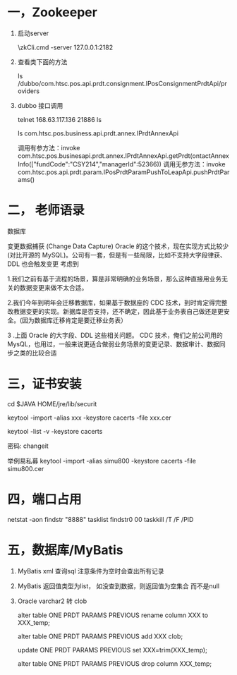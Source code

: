 # 一，Zookeeper

1. 启动server

   \zkCli.cmd -server 127.0.0.1:2182

2. 查看类下面的方法

   ls /dubbo/com.htsc.pos.api.prdt.consignment.IPosConsignmentPrdtApi/providers

3. dubbo 接口调用

   telnet 168.63.117.136 21886
   ls

   ls com.htsc.pos.business.api.prdt.annex.IPrdtAnnexApi

   调用有参方法：invoke com.htsc.pos.businesapi.prdt.annex.IPrdtAnnexApi.getPrdt(ontactAnnexInfo(["fundCode":"CSY214","managerId":52366))
   调用无参方法：invoke com.htsc.pos.api.prdt.param.IPosPrdtParamPushToLeapApi.pushPrdtParams()



# 二， 老师语录

数据库

变更数据捕获 (Change Data Capture)
Oracle 的这个技术，现在实现方式比较少(对比开源的 MySQL)。公司有一套，但是有一些局限，比如不支持大字段律获、DDL 也会触发变更
考虑到

1.我们之前有基于流程的场景，算是非常明确的业务场景，那么这种直接用业务无关的数据变更来做不太合适。

2.我们今年到明年会迁移教据库，如果基于数据座的 CDC 技术，到时肯定得完整改教据变更的实现。新据库是否支持，还不确定，因此基于业务表自己做还是更安全。(因为数据库迁移肯定是要迁移业务表）

3 .上面 Oracle 的大字段、DDL 这些相关问题。
CDC 技术，俺们之前公司用的 MysQL，也用过，一般来说更适合做弱业务场景的变更记录、数据审计、数据同步之类的比较合适



# 三，证书安装

cd $JAVA HOME/jre/lib/securit

keytool -import -alias xxx -keystore cacerts -file xxx.cer

keytool -list -v -keystore cacerts

密码: changeit

举例易私募
keytool -import -alias simu800 -keystore cacerts -file simu800.cer



# 四，端口占用

netstat -aon  findstr "8888"
tasklist  findstr0 00
taskkill /T /F /PID



# 五，数据库/MyBatis

1. MyBatis xml 查询sql 注意条件为空时会查出所有记录

2. MyBatis 返回值类型为list， 如没查到数据，则返回值为空集合 而不是null

3. Oracle varchar2 转 clob

   alter table ONE PRDT PARAMS PREVIOUS rename column XXX to XXX_temp;

   alter table ONE PRDT PARAMS PREVIOUS add XXX clob;

   update ONE PRDT PARAMS PREVIOUS set XXX=trim(XXX_temp);

   alter table ONE PRDT PARAMS PREVIOUS drop column XXX_temp;
